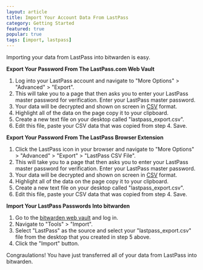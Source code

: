 ```yaml
---
layout: article
title: Import Your Account Data From LastPass
category: Getting Started
featured: true
popular: true
tags: [import, lastpass]
---
```


Importing your data from LastPass into bitwarden is easy. 

**Export Your Password From The LastPass.com Web Vault**

1. Log into your LastPass account and navigate to "More Options" > "Advanced" > "Export". 
2. This will take you to a page that then asks you to enter your LastPass master password for verification.
   Enter your LastPass master password.
3. Your data will be decrypted and shown on screen in [CSV][csv] format.
4. Highlight all of the data on the page copy it to your clipboard.
5. Create a new text file on your desktop called "lastpass_export.csv".
6. Edit this file, paste your CSV data that was copied from step 4. Save.

**Export Your Password From The LastPass Browser Extension**

1. Click the LastPass icon in your browser and navigate to "More Options" > "Advanced" > "Export" > "LastPass CSV File".
2. This will take you to a page that then asks you to enter your LastPass master password for verification.
   Enter your LastPass master password.
3. Your data will be decrypted and shown on screen in [CSV][csv] format.
4. Highlight all of the data on the page copy it to your clipboard.
5. Create a new text file on your desktop called "lastpass_export.csv".
6. Edit this file, paste your CSV data that was copied from step 4. Save.

**Import Your LastPass Passwords Into bitwarden**

1. Go to the [bitwarden web vault][bitwarden-vault] and log in.
2. Navigate to "Tools" > "Import".
3. Select "LastPass" as the source and select your "lastpass_export.csv" file from the desktop that you created in step 5
   above.
4. Click the "Import" button.

Congraulations! You have just transferred all of your data from LastPass into bitwarden.

[csv]: https://en.wikipedia.org/wiki/Comma-separated_values
[bitwarden-vault]: https://vault.bitwarden.com
